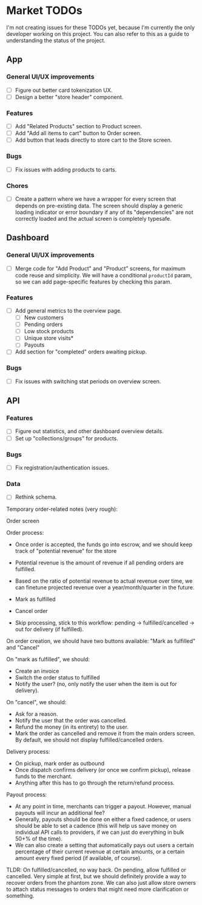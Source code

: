 # Market TODOs

I'm not creating issues for these TODOs yet, because I'm currently the only developer working on this project. You can also refer to this as a guide to understanding the status of the project.

## App

### General UI/UX improvements

- [ ] Figure out better card tokenization UX.
- [ ] Design a better "store header" component.

### Features

- [ ] Add "Related Products" section to Product screen.
- [ ] Add "Add all items to cart" button to Order screen.
- [ ] Add button that leads directly to store cart to the Store screen.

### Bugs

- [ ] Fix issues with adding products to carts.

### Chores

- [ ] Create a pattern where we have a wrapper for every screen that depends on pre-existing data. The screen should display a generic loading indicator or error boundary if any of its "dependencies" are not correctly loaded and the actual screen is completely typesafe.

## Dashboard

### General UI/UX improvements

- [ ] Merge code for "Add Product" and "Product" screens, for maximum code reuse and simplicity. We will have a conditional `productId` param, so we can add page-specific features by checking this param.

### Features

- [ ] Add general metrics to the overview page.
  - [ ] New customers
  - [ ] Pending orders
  - [ ] Low stock products
  - [ ] Unique store visits\*
  - [ ] Payouts
- [ ] Add section for "completed" orders awaiting pickup.

### Bugs

- [ ] Fix issues with switching stat periods on overview screen.

## API

### Features

- [ ] Figure out statistics, and other dashboard overview details.
- [ ] Set up "collections/groups" for products.

### Bugs

- [ ] Fix registration/authentication issues.

### Data

- [ ] Rethink schema.

Temporary order-related notes (very rough):

Order screen

Order process:

- Once order is accepted, the funds go into escrow, and we should keep track of "potential revenue" for the store
- Potential revenue is the amount of revenue if all pending orders are fulfilled.
- Based on the ratio of potential revenue to actual revenue over time, we can finetune projected revenue over a year/month/quarter in the future.

- Mark as fulfilled
- Cancel order
- Skip processing, stick to this workflow: pending -> fulfilled/cancelled -> out for delivery (if fulfilled).

On order creation, we should have two buttons available:
"Mark as fulfilled" and "Cancel"

On "mark as fulfilled", we should:

- Create an invoice
- Switch the order status to fulfilled
- Notify the user? (no, only notify the user when the item is out for delivery).

On "cancel", we should:

- Ask for a reason.
- Notify the user that the order was cancelled.
- Refund the money (in its entirety) to the user.
- Mark the order as cancelled and remove it from the main orders screen. By default, we should not display fulfilled/cancelled orders.

Delivery process:

- On pickup, mark order as outbound
- Once dispatch confirms delivery (or once we confirm pickup), release funds to the merchant.
- Anything after this has to go through the return/refund process.

Payout process:

- At any point in time, merchants can trigger a payout. However, manual payouts will incur an additional fee?
- Generally, payouts should be done on either a fixed cadence, or users should be able to set a cadence (this will help us save money on individual API calls to providers, if we can just do everything in bulk 50+% of the time).
- We can also create a setting that automatically pays out users a certain percentage of their current revenue at certain amounts, or a certain amount every fixed period (if available, of course).

TLDR: On fulfilled/cancelled, no way back. On pending, allow fulfilled or cancelled. Very simple at first, but we should definitely provide a way to recover orders from the phantom zone. We can also just allow store owners to attach status messages to orders that might need more clarification or something.
